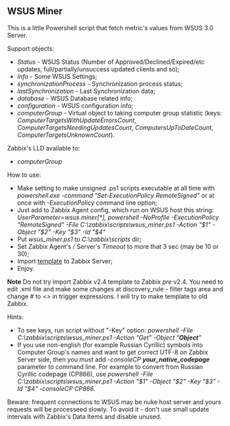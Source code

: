 ## WSUS Miner 
This is a little Powershell script that fetch metric's values from WSUS 3.0 Server.

Support objects:
- _Status_ - WSUS Status (Number of Approved/Declined/Expired/etc updates, full/partially/unsuccess updated clients and so);
- _Info_ - Some WSUS Settings;
- _synchronizationProcess_ - Synchronization process status;
- _lastSynchronization_ - Last Synchronization data;
- _database_ - WSUS Database related info;
- _configuration_ - WSUS configuration info;
- _computerGroup_ - Virtual object to taking computer group statistic (keys: _ComputerTargetsWithUpdateErrorsCount_, _ComputerTargetsNeedingUpdatesCount_, _ComputersUpToDateCount_, _ComputerTargetsUnknownCount_).

Zabbix's LLD available to:
- _computerGroup_ 

How to use:
- Make setting to make unsigned .ps1 scripts executable at all time with _powershell.exe -command "Set-ExecutionPolicy RemoteSigned"_ or at once with _-ExecutionPolicy_ command line option;
- Just add to Zabbix Agent config, which run on WSUS host this string: _UserParameter=wsus.miner[*], powershell -NoProfile -ExecutionPolicy "RemoteSigned" -File C:\zabbix\scripts\wsus_miner.ps1 -Action "$1" -Object "$2" -Key "$3" -Id "$4"_ 
- Put _wsus_miner.ps1_ to _C:\zabbix\scripts_ dir; 
- Set Zabbix Agent's / Server's _Timeout_ to more that 3 sec (may be 10 or 30);
- Import [template](https://github.com/zbx-sadman/wsus_miner/tree/master/Zabbix_Templates) to Zabbix Server;
- Enjoy.

**Note**
Do not try import Zabbix v2.4 template to Zabbix _pre_ v2.4. You need to edit .xml file and make some changes at discovery_rule - filter tags area and change _#_ to _<>_ in trigger expressions. I will try to make template to old Zabbix.

Hints:
- To see keys, run script without "-Key" option: _powershell -File C:\zabbix\scripts\wsus_miner.ps1 -Action "Get" -Object "**Object**"_
- If you use non-english (for example Russian Cyrillic) symbols into Computer Group's names and want to get correct UTF-8 on Zabbix Server side, then you must add _-consoleCP **your_native_codepage**_ parameter to command line. For example to convert from Russian Cyrillic codepage (CP866), use _powershell -File C:\zabbix\scripts\wsus_miner.ps1 -Action "$1" -Object "$2" -Key "$3" -Id "$4" -consoleCP CP866_.

Beware: frequent connections to WSUS may be nuke host server and yours requests will be processeed slowly. To avoid it - don't use small update intervals with Zabbix's Data Items and disable unused.
